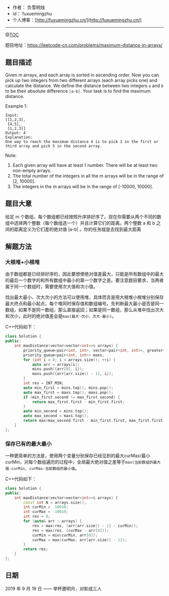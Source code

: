 - 作者：    负雪明烛
- id：      fuxuemingzhu
- 个人博客：[http://fuxuemingzhu.cn/](http://fuxuemingzhu.cn/)

---
@[TOC](目录)


题目地址：https://leetcode-cn.com/problems/maximum-distance-in-arrays/

## 题目描述

Given m arrays, and each array is sorted in ascending order. Now you can pick up two integers from two different arrays (each array picks one) and calculate the distance. We define the distance between two integers `a` and `b` to be their absolute difference `|a-b|`. Your task is to find the maximum distance.

Example 1:

    Input: 
    [[1,2,3],
     [4,5],
     [1,2,3]]
    Output: 4
    Explanation: 
    One way to reach the maximum distance 4 is to pick 1 in the first or third array and pick 5 in the second array.

Note:

1. Each given array will have at least 1 number. There will be at least two non-empty arrays.
1. The total number of the integers in all the m arrays will be in the range of [2, 10000].
1. The integers in the m arrays will be in the range of [-10000, 10000].


## 题目大意

给定 m 个数组，每个数组都已经按照升序排好序了。现在你需要从两个不同的数组中选择两个整数（每个数组选一个）并且计算它们的距离。两个整数 a 和 b 之间的距离定义为它们差的绝对值 |a-b| 。你的任务就是去找到最大距离

## 解题方法

### 大根堆+小根堆

由于数组都是已经排好序的，因此要想使绝对值差最大，只能是所有数组中的最大的最后一个数字的和所有数组中最小的第一个数字之差。要注意题目要求，当两者属于同一个数组时，需要使用次大值和次小值。

找出最大最小、次大次小的方法可以使用堆，具体而言是用大根堆小根堆分别保存最大终点和最小起点，每个堆同时保存值和数组编号。先判断最大最小是否是同一数组，如果不是同一数组，那么直接返回；如果是同一数组，那么从堆中找出次大和次小，此时的绝对值差会是`max(最大-次小，次大-最小)`。

C++代码如下：

```cpp
class Solution {
public:
    int maxDistance(vector<vector<int>>& arrays) {
        priority_queue<pair<int, int>, vector<pair<int, int>>, greater<pair<int, int>>> mins;
        priority_queue<pair<int, int>> maxs;
        for (int i = 0; i < arrays.size(); ++i) {
            auto arr = arrays[i];
            mins.push({arr[0], i});
            maxs.push({arr[arr.size() - 1], i});
        }
        int res = INT_MIN;
        auto min_first = mins.top(); mins.pop();
        auto max_first = maxs.top(); maxs.pop();
        if (min_first.second != max_first.second) {
            return max_first.first - min_first.first;
        } 
        auto min_second = mins.top();
        auto max_second = maxs.top();
        return max(max_second.first - min_first.first, max_first.first - min_second.first);
    }
};
```

### 保存已有的最大最小

一种更简单的方法是，使用两个变量分别保存已经见到的最大curMax/最小curMin，对每个数组遍历的过程中，全局最大绝对值之差等于`max(当前数组的最大值-curMin, curMax-当前数组的最小值`。

C++代码如下：

```cpp
class Solution {
public:
    int maxDistance(vector<vector<int>>& arrays) {
        const int N = arrays.size();
        int curMin =  10010;
        int curMax = -10010;
        int res = 0;
        for (auto& arr : arrays) {
            res = max(res, (arr[arr.size() - 1] - curMin));
            res = max(res, (curMax - arr[0]));
            curMin = min(curMin, arr[0]);
            curMax = max(curMax, arr[arr.size() - 1]);
        }
        return res;
    }
};
```

## 日期

2019 年 9 月 19 日 —— 举杯邀明月，对影成三人


  [1]: https://blog.csdn.net/fuxuemingzhu/article/details/100977773
